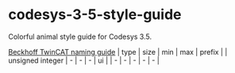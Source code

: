 # codesys-3-5-style-guide
Colorful animal style guide for Codesys 3.5.  

[Beckhoff TwinCAT naming guide](https://infosys.beckhoff.com/english.php?content=../content/1033/tc3_plc_intro/3146718603.html)
| type | size | min | max | prefix |
| unsigned integer | - | - | - | ui |
| - | - | - | - | - |

